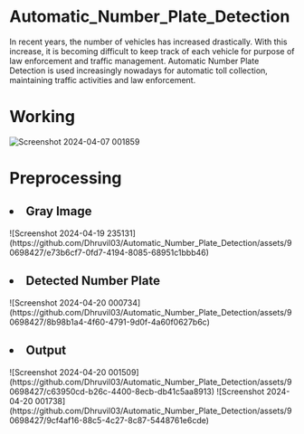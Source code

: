 # Automatic_Number_Plate_Detection
In recent years, the number of vehicles has increased drastically. With this increase, it is 
becoming difficult to keep track of each vehicle for purpose of law enforcement and traffic 
management. Automatic Number Plate Detection is used increasingly nowadays for automatic toll 
collection, maintaining traffic activities and law enforcement. 

# Working
![Screenshot 2024-04-07 001859](https://github.com/Dhruvil03/Automatic_Number_Plate_Detection/assets/90698427/51bbc270-4e89-4dbb-b90f-14c550d580e7)

# Preprocessing
<h2><li>Gray Image</li></h2>
![Screenshot 2024-04-19 235131](https://github.com/Dhruvil03/Automatic_Number_Plate_Detection/assets/90698427/e73b6cf7-0fd7-4194-8085-68951c1bbb46)
<h2><li>Detected Number Plate</li></h2>
![Screenshot 2024-04-20 000734](https://github.com/Dhruvil03/Automatic_Number_Plate_Detection/assets/90698427/8b98b1a4-4f60-4791-9d0f-4a60f0627b6c)
<h2><li>Output</li></h2>
![Screenshot 2024-04-20 001509](https://github.com/Dhruvil03/Automatic_Number_Plate_Detection/assets/90698427/c63950cd-b26c-4400-8ecb-db41c5aa8913)
![Screenshot 2024-04-20 001738](https://github.com/Dhruvil03/Automatic_Number_Plate_Detection/assets/90698427/9cf4af16-88c5-4c27-8c87-5448761e6cde)
